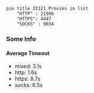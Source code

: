 
```mermaid
pie title 32121 Proxies in list
    "HTTP" : 21996
    "HTTPS": 4447
    "SOCKS" : 9034
```

### Some Info
#### Average Timeout

- mixed: 3.1s
- http: 1.6s
- https: 8.7s
- socks: 6.5s